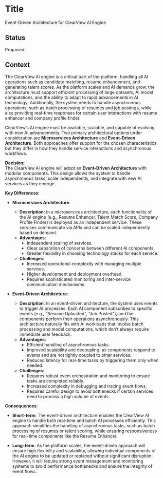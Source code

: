 # Title 
Event-Driven Architecture for ClearView AI Engine

## Status
Proposed

## Context  
The ClearView AI engine is a critical part of the platform, handling all AI operations such as candidate matching, resume enhancement, and generating talent scores. 
As the platform scales and AI demands grow, the architecture must support efficient processing of large datasets, AI model computations, and the ability to adapt to rapid advancements in AI technology. Additionally, the system needs to handle asynchronous operations, such as batch processing of resumes and job postings, while also providing real-time responses for certain user interactions with resume enhancer and company profile finder.

ClearView’s AI engine must be available, scalable, and capable of evolving with new AI advancements. 
Two primary architectural options under consideration are **Microservices Architecture** and **Event-Driven Architecture**. Both approaches offer support for the chosen characteristics but they differ in how they handle service interactions and asynchronous workflows.

**Decision**:  
The ClearView AI engine will adopt an **Event-Driven Architecture** with modular components. This design allows the system to handle asynchronous tasks, scale independently, and integrate with new AI services as they emerge.

**Key Differences**:
- **Microservices Architecture**:
    - **Description**: In a microservices architecture, each functionality of the AI engine (e.g., Resume Enhancer, Talent Match Score, Company Profile Finder) is deployed as an independent service. These services communicate via APIs and can be scaled independently based on demand.
    - **Advantages**:
        - Independent scaling of services.
        - Clear separation of concerns between different AI components.
        - Greater flexibility in choosing technology stacks for each service.
    - **Challenges**:
        - Increased operational complexity with managing multiple services.
        - Higher development and deployment overhead.
        - Requires sophisticated monitoring and inter-service communication mechanisms.

- **Event-Driven Architecture**:
    - **Description**: In an event-driven architecture, the system uses events to trigger AI processes. Each AI component subscribes to specific events (e.g., "Resume Uploaded", "Job Posted"), and the components perform their operations asynchronously. This architecture naturally fits with AI workloads that involve batch processing and model computations, which don’t always require immediate user feedback.
    - **Advantages**:
        - Efficient handling of asynchronous tasks.
        - Improved scalability and decoupling, as components respond to events and are not tightly coupled to other services.
        - Reduced latency for real-time tasks by triggering them only when needed.
    - **Challenges**:
        - Requires robust event orchestration and monitoring to ensure tasks are completed reliably.
        - Increased complexity in debugging and tracing event flows.
        - Requires careful design to avoid bottlenecks if certain services need to process a high volume of events.

**Consequences**:
- **Short-term**: The event-driven architecture enables the ClearView AI engine to handle both real-time and batch AI processes efficiently. This approach simplifies the handling of asynchronous tasks, such as batch processing of resumes or talent scoring, while ensuring responsiveness for real-time components like the Resume Enhancer. 

- **Long-term**: As the platform scales, the event-driven approach will ensure high flexibility and scalability, allowing individual components of the AI engine to be updated or replaced without significant disruption. However, it will require strong event management and monitoring systems to avoid performance bottlenecks and ensure the integrity of event flows.